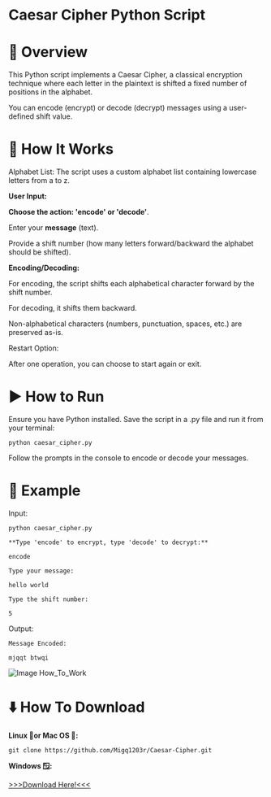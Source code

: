 # Caesar Cipher Python Script
# 📜 Overview
This Python script implements a Caesar Cipher, a classical encryption technique where each letter in the plaintext is shifted a fixed number of positions in the alphabet.

You can encode (encrypt) or decode (decrypt) messages using a user-defined shift value.

# 🧠 How It Works
Alphabet List: The script uses a custom alphabet list containing lowercase letters from a to z.

**User Input:**

**Choose the action: 'encode' or 'decode'**.

Enter your **message** (text).

Provide a shift number (how many letters forward/backward the alphabet should be shifted).

**Encoding/Decoding:**

For encoding, the script shifts each alphabetical character forward by the shift number.

For decoding, it shifts them backward.

Non-alphabetical characters (numbers, punctuation, spaces, etc.) are preserved as-is.

Restart Option:

After one operation, you can choose to start again or exit.

# ▶️ How to Run
Ensure you have Python installed. Save the script in a .py file and run it from your terminal:

```python caesar_cipher.py```

Follow the prompts in the console to encode or decode your messages.

# 🔐 Example
Input:
```
python caesar_cipher.py

**Type 'encode' to encrypt, type 'decode' to decrypt:**

encode

Type your message:

hello world

Type the shift number:

5
```
Output:
```
Message Encoded:

mjqqt btwqi
```
![Image How_To_Work](images/How_To_Work.png)

# ⬇️ How To Download
**Linux 🐧or Mac OS 🍎:**

```git clone https://github.com/Migq1203r/Caesar-Cipher.git```

**Windows 🪟:**

[>>>Download Here!<<<](https://github.com/Migq1203r/Caesar-Cipher/archive/refs/heads/main.zip)


